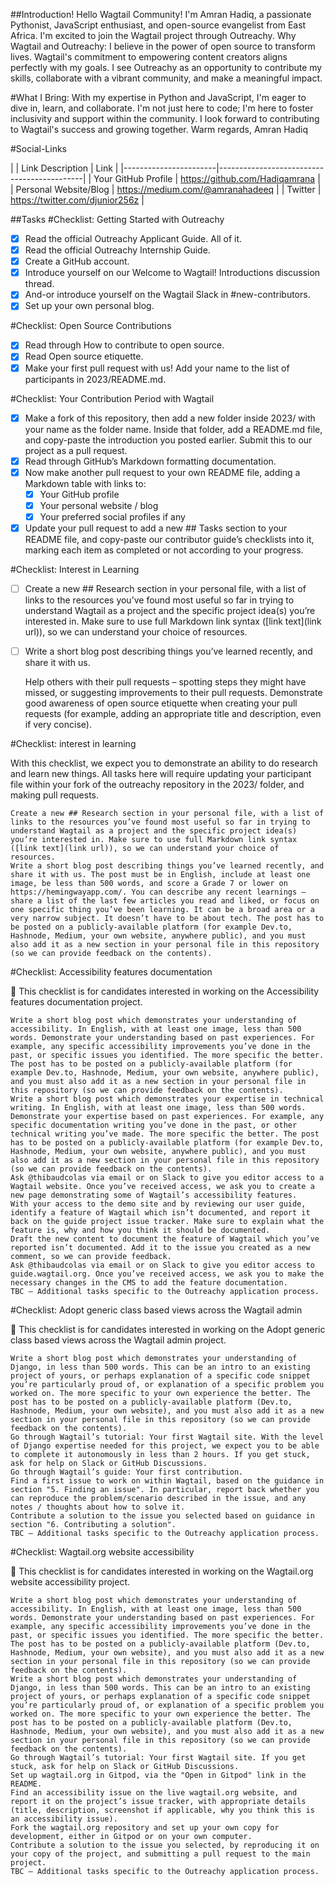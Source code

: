 ##Introduction!
Hello Wagtail Community!
I'm Amran Hadiq, a passionate Pythonist, JavaScript enthusiast, and open-source evangelist from East Africa. I'm excited to join the Wagtail project through Outreachy.
Why Wagtail and Outreachy:
I believe in the power of open source to transform lives. Wagtail's commitment to empowering content creators aligns perfectly with my goals. I see Outreachy as an opportunity to contribute my skills, collaborate with a vibrant community, and make a meaningful impact.

#What I Bring:
With my expertise in Python and JavaScript, I'm eager to dive in, learn, and collaborate. I'm not just here to code; I'm here to foster inclusivity and support within the community.
I look forward to contributing to Wagtail's success and growing together.
Warm regards,
Amran Hadiq

#Social-Links


| | Link Description      | Link                                      |
|-----------------------|--------------------------------------------|
| Your GitHub Profile   | https://github.com/Hadiqamrana            |
| Personal Website/Blog | https://medium.com/@amranahadeeq               |
| Twitter               | https://twitter.com/djunior256z            |


##Tasks 
#Checklist: Getting Started with Outreachy
- [x] Read the official Outreachy Applicant Guide. All of it.
- [x] Read the official Outreachy Internship Guide.
- [x] Create a GitHub account.
- [x] Introduce yourself on our Welcome to Wagtail! Introductions discussion thread.
- [x] And-or introduce yourself on the Wagtail Slack in #new-contributors.
- [x] Set up your own personal blog.

#Checklist: Open Source Contributions
- [x] Read through How to contribute to open source.
- [x] Read Open source etiquette.
- [x] Make your first pull request with us! Add your name to the list of participants in 2023/README.md.

#Checklist: Your Contribution Period with Wagtail
- [x] Make a fork of this repository, then add a new folder inside 2023/ with your name as the folder name. Inside that folder, add a README.md file, and copy-paste the introduction you posted earlier. Submit this to our project as a pull request.
- [x] Read through GitHub’s Markdown formatting documentation.
- [x] Now make another pull request to your own README file, adding a Markdown table with links to:
  - [x] Your GitHub profile
  - [x] Your personal website / blog
  - [x] Your preferred social profiles if any
- [x] Update your pull request to add a new ## Tasks section to your README file, and copy-paste our contributor guide’s checklists into it, marking each item as completed or not according to your progress.

#Checklist: Interest in Learning
- [ ] Create a new ## Research section in your personal file, with a list of links to the resources you’ve found most useful so far in trying to understand Wagtail as a project and the specific project idea(s) you’re interested in. Make sure to use full Markdown link syntax ([link text](link url)), so we can understand your choice of resources.
- [ ] Write a short blog post describing things you’ve learned recently, and share it with us.


    Help others with their pull requests – spotting steps they might have missed, or suggesting improvements to their pull requests.
    Demonstrate good awareness of open source etiquette when creating your pull requests (for example, adding an appropriate title and description, even if very concise).

#Checklist: interest in learning

With this checklist, we expect you to demonstrate an ability to do research and learn new things. All tasks here will require updating your participant file within your fork of the outreachy repository in the 2023/ folder, and making pull requests.

    Create a new ## Research section in your personal file, with a list of links to the resources you’ve found most useful so far in trying to understand Wagtail as a project and the specific project idea(s) you’re interested in. Make sure to use full Markdown link syntax ([link text](link url)), so we can understand your choice of resources.
    Write a short blog post describing things you’ve learned recently, and share it with us. The post must be in English, include at least one image, be less than 500 words, and score a Grade 7 or lower on https://hemingwayapp.com/. You can describe any recent learnings – share a list of the last few articles you read and liked, or focus on one specific thing you’ve been learning. It can be a broad area or a very narrow subject. It doesn’t have to be about tech. The post has to be posted on a publicly-available platform (for example Dev.to, Hashnode, Medium, your own website, anywhere public), and you must also add it as a new section in your personal file in this repository (so we can provide feedback on the contents).

#Checklist: Accessibility features documentation

🚧 This checklist is for candidates interested in working on the Accessibility features documentation project.

    Write a short blog post which demonstrates your understanding of accessibility. In English, with at least one image, less than 500 words. Demonstrate your understanding based on past experiences. For example, any specific accessibility improvements you’ve done in the past, or specific issues you identified. The more specific the better. The post has to be posted on a publicly-available platform (for example Dev.to, Hashnode, Medium, your own website, anywhere public), and you must also add it as a new section in your personal file in this repository (so we can provide feedback on the contents).
    Write a short blog post which demonstrates your expertise in technical writing. In English, with at least one image, less than 500 words. Demonstrate your expertise based on past experiences. For example, any specific documentation writing you’ve done in the past, or other technical writing you’ve made. The more specific the better. The post has to be posted on a publicly-available platform (for example Dev.to, Hashnode, Medium, your own website, anywhere public), and you must also add it as a new section in your personal file in this repository (so we can provide feedback on the contents).
    Ask @thibaudcolas via email or on Slack to give you editor access to a Wagtail website. Once you’ve received access, we ask you to create a new page demonstrating some of Wagtail’s accessibility features.
    With your access to the demo site and by reviewing our user guide, identify a feature of Wagtail which isn’t documented, and report it back on the guide project issue tracker. Make sure to explain what the feature is, why and how you think it should be documented.
    Draft the new content to document the feature of Wagtail which you’ve reported isn’t documented. Add it to the issue you created as a new comment, so we can provide feedback.
    Ask @thibaudcolas via email or on Slack to give you editor access to guide.wagtail.org. Once you’ve received access, we ask you to make the necessary changes in the CMS to add the feature documentation.
    TBC – Additional tasks specific to the Outreachy application process.

#Checklist: Adopt generic class based views across the Wagtail admin

🚧 This checklist is for candidates interested in working on the Adopt generic class based views across the Wagtail admin project.

    Write a short blog post which demonstrates your understanding of Django, in less than 500 words. This can be an intro to an existing project of yours, or perhaps explanation of a specific code snippet you’re particularly proud of, or explanation of a specific problem you worked on. The more specific to your own experience the better. The post has to be posted on a publicly-available platform (Dev.to, Hashnode, Medium, your own website), and you must also add it as a new section in your personal file in this repository (so we can provide feedback on the contents).
    Go through Wagtail’s tutorial: Your first Wagtail site. With the level of Django expertise needed for this project, we expect you to be able to complete it autonomously in less than 2 hours. If you get stuck, ask for help on Slack or GitHub Discussions.
    Go through Wagtail’s guide: Your first contribution.
    Find a first issue to work on within Wagtail, based on the guidance in section "5. Finding an issue". In particular, report back whether you can reproduce the problem/scenario described in the issue, and any notes / thoughts about how to solve it.
    Contribute a solution to the issue you selected based on guidance in section "6. Contributing a solution".
    TBC – Additional tasks specific to the Outreachy application process.

#Checklist: Wagtail.org website accessibility

🚧 This checklist is for candidates interested in working on the Wagtail.org website accessibility project.

    Write a short blog post which demonstrates your understanding of accessibility. In English, with at least one image, less than 500 words. Demonstrate your understanding based on past experiences. For example, any specific accessibility improvements you’ve done in the past, or specific issues you identified. The more specific the better. The post has to be posted on a publicly-available platform (Dev.to, Hashnode, Medium, your own website), and you must also add it as a new section in your personal file in this repository (so we can provide feedback on the contents).
    Write a short blog post which demonstrates your understanding of Django, in less than 500 words. This can be an intro to an existing project of yours, or perhaps explanation of a specific code snippet you’re particularly proud of, or explanation of a specific problem you worked on. The more specific to your own experience the better. The post has to be posted on a publicly-available platform (Dev.to, Hashnode, Medium, your own website), and you must also add it as a new section in your personal file in this repository (so we can provide feedback on the contents).
    Go through Wagtail’s tutorial: Your first Wagtail site. If you get stuck, ask for help on Slack or GitHub Discussions.
    Set up wagtail.org in Gitpod, via the "Open in Gitpod" link in the README.
    Find an accessibility issue on the live wagtail.org website, and report it on the project’s issue tracker, with appropriate details (title, description, screenshot if applicable, why you think this is an accessibility issue).
    Fork the wagtail.org repository and set up your own copy for development, either in Gitpod or on your own computer.
    Contribute a solution to the issue you selected, by reproducing it on your copy of the project, and submitting a pull request to the main project.
    TBC – Additional tasks specific to the Outreachy application process.
